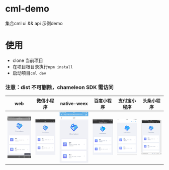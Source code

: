 # cml-demo
集合cml ui && api 示例demo

# 使用

- clone 当前项目
- 在项目根目录执行`npm install`
- 启动项目`cml dev`

### 注意：dist 不可删除，chameleon SDK 需访问

| web   |      微信小程序      |  native-weex |  百度小程序 |  支付宝小程序 | 头条小程序 |
|:----------:|:-------------:|:------:|:------:|:------:|------------|
| <img src="./preview/web-1.jpg" width="200px"/> |  <img src="./preview/wx-1.jpg" width="200px"/>| <img src="./preview/weex-1.jpg" width="200px"/> |<img src="./preview/baidu-1.png" width="200px"/> |<img src="./preview/alipay-1.png" width="200px"/> | <img src="./preview/tt-1.png" width="200px"/> |